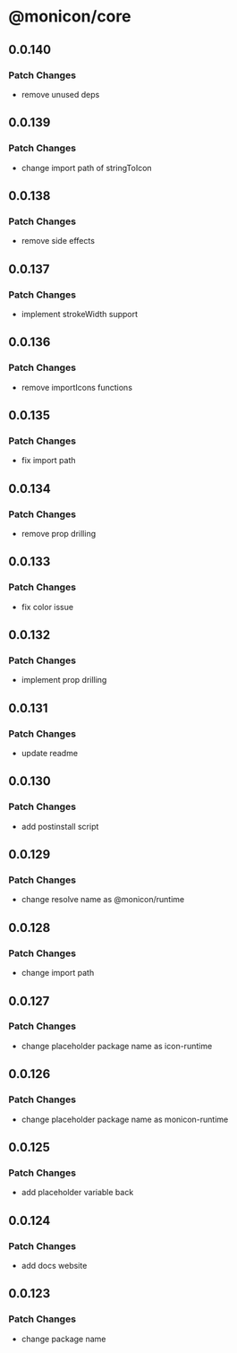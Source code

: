 # @monicon/core

## 0.0.140

### Patch Changes

- remove unused deps

## 0.0.139

### Patch Changes

- change import path of stringToIcon

## 0.0.138

### Patch Changes

- remove side effects

## 0.0.137

### Patch Changes

- implement strokeWidth support

## 0.0.136

### Patch Changes

- remove importIcons functions

## 0.0.135

### Patch Changes

- fix import path

## 0.0.134

### Patch Changes

- remove prop drilling

## 0.0.133

### Patch Changes

- fix color issue

## 0.0.132

### Patch Changes

- implement prop drilling

## 0.0.131

### Patch Changes

- update readme

## 0.0.130

### Patch Changes

- add postinstall script

## 0.0.129

### Patch Changes

- change resolve name as @monicon/runtime

## 0.0.128

### Patch Changes

- change import path

## 0.0.127

### Patch Changes

- change placeholder package name as icon-runtime

## 0.0.126

### Patch Changes

- change placeholder package name as monicon-runtime

## 0.0.125

### Patch Changes

- add placeholder variable back

## 0.0.124

### Patch Changes

- add docs website

## 0.0.123

### Patch Changes

- change package name
